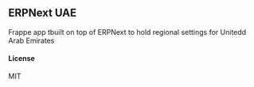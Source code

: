 ## ERPNext UAE

Frappe app tbuilt on top of ERPNext to hold regional settings for Unitedd Arab Emirates

#### License

MIT